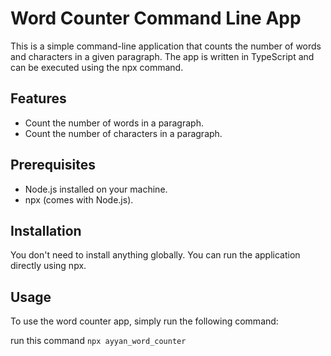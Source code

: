# Word Counter Command Line App

This is a simple command-line application that counts the number of words and characters in a given paragraph. The app is written in TypeScript and can be executed using the npx command.

## Features

- Count the number of words in a paragraph.
- Count the number of characters in a paragraph.

## Prerequisites

- Node.js installed on your machine.
- npx (comes with Node.js).

## Installation

You don't need to install anything globally. You can run the application directly using npx.

## Usage

To use the word counter app, simply run the following command:

run this command
``` npx ayyan_word_counter ```
